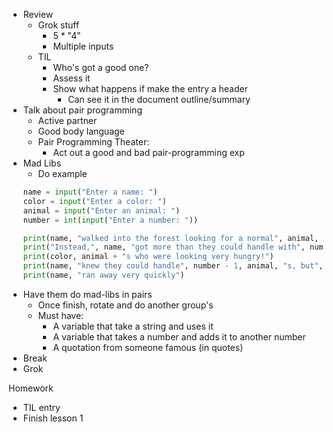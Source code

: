 - Review
    - Grok stuff
        - 5 * "4"
        - Multiple inputs
    - TIL
        - Who's got a good one?
        - Assess it
        - Show what happens if make the entry a header
            - Can see it in the document outline/summary
- Talk about pair programming
    - Active partner
    - Good body language
    - Pair Programming Theater:
        - Act out a good and bad pair-programming exp
- Mad Libs
    - Do example
    ```python
    name = input("Enter a name: ")
    color = input("Enter a color: ")
    animal = input("Enter an animal: ")
    number = int(input("Enter a number: "))

    print(name, "walked into the forest looking for a normal", animal, ".")
    print("Instead,", name, "got more than they could handle with", number)
    print(color, animal + "s who were looking very hungry!")
    print(name, "knew they could handle", number - 1, animal, "s, but", number, "was one too many")
    print(name, "ran away very quickly")
    ```
- Have them do mad-libs in pairs
    - Once finish, rotate and do another group's
    - Must have:
        - A variable that take a string and uses it
        - A variable that takes a number and adds it to another number
        - A quotation from someone famous (in quotes)
- Break
- Grok

Homework

- TIL entry
- Finish lesson 1
